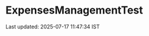 # ExpensesManagementTest



























































































Last updated: 2025-07-17 11:47:34 IST
